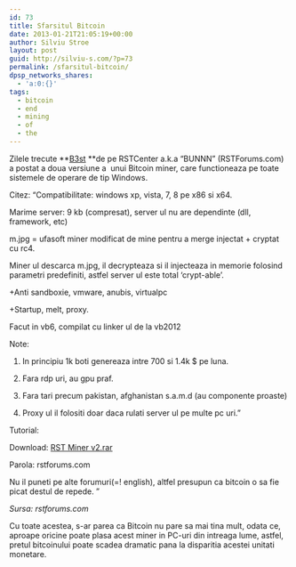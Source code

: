 ```yaml
---
id: 73
title: Sfarsitul Bitcoin
date: 2013-01-21T21:05:19+00:00
author: Silviu Stroe
layout: post
guid: http://silviu-s.com/?p=73
permalink: /sfarsitul-bitcoin/
dpsp_networks_shares:
  - 'a:0:{}'
tags:
  - bitcoin
  - end
  - mining
  - of
  - the
---
```

Zilele trecute **<a id="yui-gen25" title="B3st is offline" href="https://rstforums.com/forum/members/b3st/" rel="nofollow">B3st</a> **de pe RSTCenter a.k.a &#8220;BUNNN&#8221; (RSTForums.com) a postat a doua versiune a  unui Bitcoin miner, care functioneaza pe toate sistemele de operare de tip Windows.

Citez: &#8220;Compatibilitate: windows xp, vista, 7, 8 pe x86 si x64.
  
Marime server: 9 kb (compresat), server ul nu are dependinte (dll, framework, etc)
  
m.jpg = ufasoft miner modificat de mine pentru a merge injectat + cryptat cu rc4.
  
Miner ul descarca m.jpg, il decrypteaza si il injecteaza in memorie folosind parametri predefiniti, astfel server ul este total &#8216;crypt-able&#8217;.
  
+Anti sandboxie, vmware, anubis, virtualpc
  
+Startup, melt, proxy.
  
Facut in vb6, compilat cu linker ul de la vb2012 <img title="confused" alt="" src="https://rstforums.com/forum/images/emoticons/7.gif" border="0" />

Note:
  
1. In principiu 1k boti genereaza intre 700 si 1.4k $ pe luna.
  
2. Fara rdp uri, au gpu praf.
  
3. Fara tari precum pakistan, afghanistan s.a.m.d (au componente proaste)
  
4. Proxy ul il folositi doar daca rulati server ul pe multe pc uri.&#8221;
  
Tutorial:
  

  
Download: <a href="http://rghost.net/43185861" target="_blank" rel="nofollow">RST Miner v2.rar</a>
  
Parola: rstforums.com

Nu il puneti pe alte forumuri(=! english), altfel presupun ca bitcoin o sa fie picat destul de repede. &#8221;

_Sursa: rstforums.com_

Cu toate acestea, s-ar parea ca Bitcoin nu pare sa mai tina mult, odata ce, aproape oricine poate plasa acest miner in PC-uri din intreaga lume, astfel, pretul bitcoinului poate scadea dramatic pana la disparitia acestei unitati monetare.